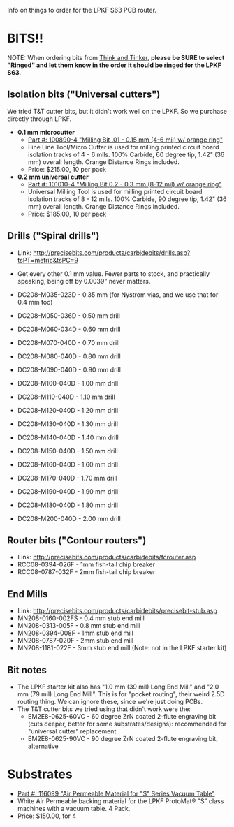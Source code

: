 Info on things to order for the LPKF S63 PCB router.

# BITS!!

NOTE: When ordering bits from [Think and Tinker](http://precisebits.com/), **please be SURE to select "Ringed" and let them know in the order it should be ringed for the LPKF S63**.

## Isolation bits ("Universal cutters")

We tried T&T cutter bits, but it didn't work well on the LPKF. So we purchase directly through LPKF.

- **0.1 mm microcutter**
   - [Part #: 100890-4 "Milling Bit .01 - 0.15 mm (4-6 mil) w/ orange ring"](http://www.lpkfusa.com/Store/pages/ProductDetail.aspx?cat=11%2f43&cid=43&pid=211)
   - Fine Line Tool/Micro Cutter is used for milling printed circuit board isolation tracks of 4 - 6 mils. 100% Carbide, 60 degree tip, 1.42" (36 mm) overall length. Orange Distance Rings included.
   - Price: $215.00, 10 per pack 
- **0.2 mm universal cutter**
   - [Part #: 101010-4 "Milling Bit 0.2 - 0.3 mm (8-12 mil) w/ orange ring"](http://www.lpkfusa.com/Store/pages/ProductDetail.aspx?cat=11%2f43&cid=43&pid=210)
   - Universal Milling Tool is used for milling printed circuit board isolation tracks of 8 - 12 mils. 100% Carbide, 90 degree tip, 1.42" (36 mm) overall length. Orange Distance Rings included.
   - Price: $185.00, 10 per pack


## Drills ("Spiral drills")

* Link: <http://precisebits.com/products/carbidebits/drills.asp?tsPT=metric&tsPC=9>
* Get every other 0.1 mm value. Fewer parts to stock, and practically speaking, being off by 0.0039" never matters.

* DC208-M035-023D - 0.35 mm (for Nystrom vias, and we use that for 0.4 mm too)
* DC208-M050-036D - 0.50 mm drill
* DC208-M060-034D - 0.60 mm drill
* DC208-M070-040D - 0.70 mm drill
* DC208-M080-040D - 0.80 mm drill
* DC208-M090-040D - 0.90 mm drill
* DC208-M100-040D - 1.00 mm drill
* DC208-M110-040D - 1.10 mm drill
* DC208-M120-040D - 1.20 mm drill
* DC208-M130-040D - 1.30 mm drill
* DC208-M140-040D - 1.40 mm drill
* DC208-M150-040D - 1.50 mm drill
* DC208-M160-040D - 1.60 mm drill
* DC208-M170-040D - 1.70 mm drill
* DC208-M190-040D - 1.90 mm drill
* DC208-M180-040D - 1.80 mm drill
* DC208-M200-040D - 2.00 mm drill

## Router bits ("Contour routers")

* Link: <http://precisebits.com/products/carbidebits/fcrouter.asp>
* RCC08-0394-026F - 1mm fish-tail chip breaker
* RCC08-0787-032F - 2mm fish-tail chip breaker

## End Mills

* Link: <http://precisebits.com/products/carbidebits/precisebit-stub.asp>
* MN208-0160-002FS - 0.4 mm stub end mill
* MN208-0313-005F - 0.8 mm stub end mill
* MN208-0394-008F - 1mm stub end mill
* MN208-0787-020F - 2mm stub end mill
* MN208-1181-022F - 3mm stub end mill (Note: not in the LPKF starter kit)

## Bit notes

- The LPKF starter kit also has "1.0 mm (39 mil) Long End Mill" and "2.0 mm (79 mil) Long End Mill". This is for "pocket routing", their weird 2.5D routing thing. We can ignore these, since we're just doing PCBs.
- The T&T cutter bits we tried using that didn't work were the:
   - EM2E8-0625-60VC - 60 degree ZrN coated 2-flute engraving bit (cuts deeper, better for some substrates/designs): recommended for "universal cutter" replacement
   - EM2E8-0625-90VC - 90 degree ZrN coated 2-flute engraving bit, alternative


# Substrates

- [Part #: 116099 "Air Permeable Material for "S" Series Vacuum Table"](http://www.lpkfusa.com/Store/pages/ProductDetail.aspx?cat=6%2f27&cid=27&pid=209)
- White Air Permeable backing material for the LPKF ProtoMat® "S" class machines with a vacuum table. 4 Pack.
- Price: $150.00, for 4
